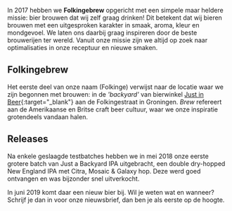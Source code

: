 In 2017 hebben we __Folkingebrew__ opgericht met een simpele maar heldere missie: bier brouwen dat wij zelf graag drinken! Dit betekent dat wij bieren brouwen met een uitgesproken karakter in smaak, aroma, kleur en mondgevoel. We laten ons daarbij graag inspireren door de beste brouwerijen ter wereld. Vanuit onze missie zijn we altijd op zoek naar optimalisaties in onze receptuur en nieuwe smaken.

## Folkingebrew
Het eerste deel van onze naam (Folkinge) verwijst naar de locatie waar we zijn begonnen met brouwen: in de _'backyard'_ van bierwinkel [Just in Beer](https://www.justinbeer.nl){:target="_blank"} aan de Folkingestraat in Groningen. _Brew_ refereert aan de Amerikaanse en Britse craft beer cultuur, waar we onze inspiratie grotendeels vandaan halen.

## Releases
Na enkele geslaagde testbatches hebben we in mei 2018 onze eerste grotere batch van Just a Backyard IPA uitgebracht, een double dry-hopped New England IPA met Citra, Mosaic & Galaxy hop. Deze werd goed ontvangen en was bijzonder snel uitverkocht.

In juni 2019 komt daar een nieuw bier bij. Wil je weten wat en wanneer? Schrijf je dan in voor onze nieuwsbrief, dan ben je als eerste op de hoogte.

